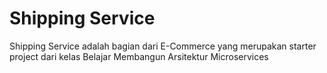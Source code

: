 # Shipping Service

Shipping Service adalah bagian dari E-Commerce yang merupakan starter project dari kelas Belajar Membangun Arsitektur Microservices
